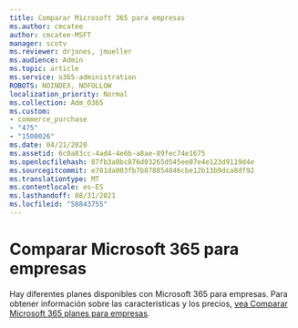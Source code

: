 ```yaml
---
title: Comparar Microsoft 365 para empresas
ms.author: cmcatee
author: cmcatee-MSFT
manager: scotv
ms.reviewer: drjones, jmueller
ms.audience: Admin
ms.topic: article
ms.service: o365-administration
ROBOTS: NOINDEX, NOFOLLOW
localization_priority: Normal
ms.collection: Adm_O365
ms.custom:
- commerce_purchase
- "475"
- "1500026"
ms.date: 04/21/2020
ms.assetid: 6c0a83cc-4ad4-4e6b-a8ae-89fec74e1675
ms.openlocfilehash: 87fb3a0bc876d03265d545ee07e4e123d9119d4e
ms.sourcegitcommit: e781da003fb7b878854846cbe12b13b9dca8df92
ms.translationtype: MT
ms.contentlocale: es-ES
ms.lasthandoff: 08/31/2021
ms.locfileid: "58843755"
---
```

# <a name="compare-microsoft-365-for-business"></a>Comparar Microsoft 365 para empresas

Hay diferentes planes disponibles con Microsoft 365 para empresas. Para obtener información sobre las características y los precios, [vea Comparar Microsoft 365 planes para empresas](https://www.microsoft.com/microsoft-365/business/compare-all-microsoft-365-business-products).  